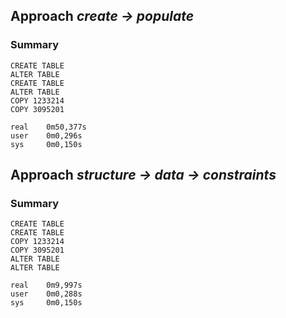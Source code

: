 ## Approach _create → populate_

### Summary

```
CREATE TABLE
ALTER TABLE
CREATE TABLE
ALTER TABLE
COPY 1233214
COPY 3095201

real    0m50,377s
user    0m0,296s
sys     0m0,150s
```

## Approach _structure → data → constraints_

### Summary

```
CREATE TABLE
CREATE TABLE
COPY 1233214
COPY 3095201
ALTER TABLE
ALTER TABLE

real    0m9,997s
user    0m0,288s
sys     0m0,150s
```
